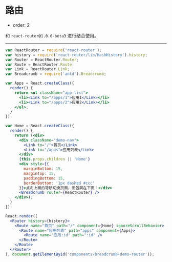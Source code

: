 # 路由

- order: 2

和 `react-router@1.0.0-beta3` 进行结合使用。

---

````jsx
var ReactRouter = require('react-router');
var history = require('react-router/lib/HashHistory').history;
var Router = ReactRouter.Router;
var Route = ReactRouter.Route;
var Link = ReactRouter.Link;
var Breadcrumb = require('antd').Breadcrumb;

var Apps = React.createClass({
  render() {
    return <ul className="app-list">
      <li><Link to="/apps/1">应用1</Link></li>
      <li><Link to="/apps/2">应用2</Link></li>
    </ul>;
  }
});

var Home = React.createClass({
  render() {
    return (<div>
      <div className="demo-nav">
        <Link to="/">首页</Link>
        <Link to="/apps">应用列表</Link>
      </div>
      {this.props.children || 'Home'}
      <div style={{
        marginBottom: 15,
        marginTop: 15,
        paddingBottom: 15,
        borderBottom: '1px dashed #ccc'
      }}>点击上面的导航切换页面，面包屑在下面：</div>
      <Breadcrumb router={ReactRouter} />
    </div>);
  }
});

React.render((
  <Router history={history}>
    <Route name="首页" path="/" component={Home} ignoreScrollBehavior>
      <Route name="应用列表" path="apps" component={Apps}>
        <Route name="应用:id" path=":id" />
      </Route>
    </Route>
  </Router>
), document.getElementById('components-breadcrumb-demo-router'));
````

<style>
.demo-nav {
  height: 30px;
  line-height: 30px;
  margin-bottom: 15px;
  background: #f8f8f8;
}
.demo-nav a {
  line-height: 30px;
  padding: 0 10px;
}
.app-list {
  margin-top: 15px;
}
</style>
